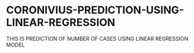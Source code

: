 # CORONIVIUS-PREDICTION-USING-LINEAR-REGRESSION
THIS IS PREDICTION OF NUMBER OF CASES USING LINEAR REGRESSION MODEL
